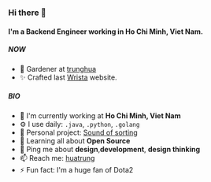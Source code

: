 ### Hi there 👋

#### I'm a Backend Engineer working in Ho Chi Minh, Viet Nam.

##### NOW
- 🍑 Gardener at [trunghua](https://trunghua.dev/)
- ✨ Crafted last [Wrista](https://wrista.net/) website.

##### BIO

- 🏢 I'm currently working at **Ho Chi Minh, Viet Nam**
- ⚙️ I use daily: `.java`, `.python`, `.golang`
- 💅 Personal project: [Sound of sorting](https://trunghua-sorting.netlify.app/)
- 🌱 Learning all about **Open Source**
- 💬 Ping me about **design**,**development**, **design thinking**
- 📫 Reach me: [huatrung](https://www.linkedin.com/in/huatrung/)
- ⚡️ Fun fact: I'm a huge fan of Dota2
